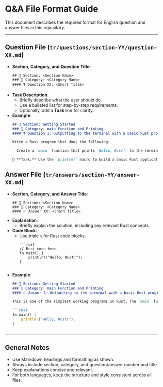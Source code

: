 # Q&A File Format Guide

This document describes the required format for English question and answer files in this repository.

---

## Question File (`tr/questions/section-YY/question-XX.md`)

- **Section, Category, and Question Title**:  
  ```
  ## 📘 Section: <Section Name>  
  ### 🔹 Category: <Category Name>  
  #### ❓ Question XX: <Short Title>
  ```
- **Task Description**:  
  - Briefly describe what the user should do.
  - Use a bulleted list for step-by-step requirements.
  - Optionally, add a **Task** line for clarity.
- **Example**:  
  ```markdown
  ## 📘 Section: Getting Started  
  ### 🔹 Category: main Function and Printing  
  #### ❓ Question 1: Outputting to the terminal with a basic Rust program

  Write a Rust program that does the following:

  - Create a `main` function that prints `Hello, Rust!` to the terminal.

  🔧 **Task:** Use the `println!` macro to build a basic Rust application that outputs text to the console.
  ```

## Answer File (`tr/answers/section-YY/answer-XX.md`)

- **Section, Category, and Answer Title**:  
  ```
  ## 📘 Section: <Section Name>  
  ### 🔹 Category: <Category Name>  
  #### ✅ Answer XX: <Short Title>
  ```
- **Explanation**:  
  - Briefly explain the solution, including any relevant Rust concepts.
- **Code Block**:  
  - Use triple `%` for Rust code blocks:
    ```
    ```rust
    // Rust code here
    fn main() {
        println!("Hello, Rust!");
    }
    ```
    ```
- **Example**:  
  ```markdown
  ## 📘 Section: Getting Started  
  ### 🔹 Category: main Function and Printing  
  #### ✅ Answer 1: Outputting to the terminal with a basic Rust program

  This is one of the simplest working programs in Rust. The `main` function is the entry point, and the `println!` macro prints text to the terminal.

  ```rust
  fn main() {
      println!("Hello, Rust!");
  }
  ```
  ```

---

## General Notes

- Use Markdown headings and formatting as shown.
- Always include section, category, and question/answer number and title.
- Keep explanations concise and relevant.
- For both languages, keep the structure and style consistent across all files.
